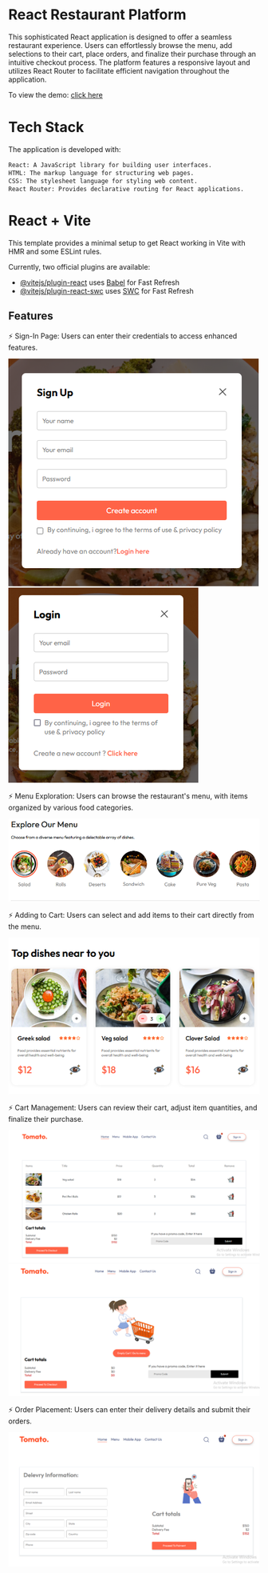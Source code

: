 # React Restaurant Platform

This sophisticated React application is designed to offer a seamless restaurant experience. Users can effortlessly browse the menu, add selections to their cart, place orders, and finalize their purchase through an intuitive checkout process. The platform features a responsive layout and utilizes React Router to facilitate efficient navigation throughout the application.

To view the demo: [click here](https://mootakifoods.rf.gd)

# Tech Stack

The application is developed with:

    React: A JavaScript library for building user interfaces.
    HTML: The markup language for structuring web pages.
    CSS: The stylesheet language for styling web content.
    React Router: Provides declarative routing for React applications.

# React + Vite

This template provides a minimal setup to get React working in Vite with HMR and some ESLint rules.

Currently, two official plugins are available:

- [@vitejs/plugin-react](https://github.com/vitejs/vite-plugin-react/blob/main/packages/plugin-react/README.md) uses [Babel](https://babeljs.io/) for Fast Refresh
- [@vitejs/plugin-react-swc](https://github.com/vitejs/vite-plugin-react-swc) uses [SWC](https://swc.rs/) for Fast Refresh
## Features 
⚡️ Sign-In Page: Users can enter their credentials to access enhanced features. <br>

 ![screenshot](screenshoot/s3.png)   ![screenshot](screenshoot/s2.PNG)

⚡️ Menu Exploration: Users can browse the restaurant's menu, with items organized by various food categories.

  ![screenshot](screenshoot/s4.PNG)

⚡️ Adding to Cart: Users can select and add items to their cart directly from the menu.

  ![screenshot](screenshoot/s1.PNG)

⚡️ Cart Management: Users can review their cart, adjust item quantities, and finalize their purchase.

  ![screenshot](screenshoot/s7.PNG)    ![screenshot](screenshoot/s6.PNG)

⚡️ Order Placement: Users can enter their delivery details and submit their orders.

  ![screenshot](screenshoot/s5.PNG) 







